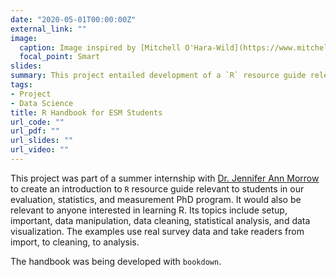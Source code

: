 ```yaml
---
date: "2020-05-01T00:00:00Z"
external_link: ""
image:
  caption: Image inspired by [Mitchell O'Hara-Wild](https://www.mitchelloharawild.com/blog/user-2018-feature-wall/)
  focal_point: Smart
slides:
summary: This project entailed development of a `R` resource guide relevant to students in our evaluation, statistics, and measurement PhD program.
tags:
- Project
- Data Science
title: R Handbook for ESM Students
url_code: ""
url_pdf: ""
url_slides: ""
url_video: ""
---
```


This project was part of a summer internship with [Dr. Jennifer Ann Morrow](https://epc.utk.edu/people/jennifer-ann-morrow-phd/) to create an introduction to `R` resource guide relevant to students in our evaluation, statistics, and measurement PhD program. It would also be relevant to anyone interested in learning R. Its topics include setup, important, data manipulation, data cleaning, statistical analysis, and data visualization. The examples use real survey data and take readers from import, to cleaning, to analysis.

The handbook was being developed with `bookdown`.

